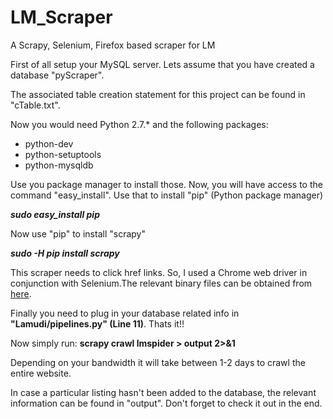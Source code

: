 # LM_Scraper
A Scrapy, Selenium, Firefox based scraper for LM

First of all setup your MySQL server. Lets assume that you have created a database "pyScraper".

The associated table creation statement for this project can be found in "cTable.txt".

Now you would need Python 2.7.* and the following packages:

<ul>
<li>python-dev</li>
<li>python-setuptools</li>
<li>python-mysqldb</li>
</ul>

Use you package manager to install those. Now, you will have access to the command "easy_install". Use that to install 
"pip" (Python package manager)

<strong>*sudo easy_install pip*</strong>

Now use "pip" to install "scrapy"

<strong>*sudo -H pip install scrapy*</strong>

This scraper needs to click href links. So, I used a Chrome web driver in conjunction with Selenium.The relevant binary files can be obtained from <a href="http://chromedriver.storage.googleapis.com/index.html?path=2.14/">here</a>.

Finally you need to plug in your database related info in <strong>"Lamudi/pipelines.py" (Line 11)</strong>.
Thats it!!

Now simply run:
<strong>scrapy crawl lmspider > output 2>&1</strong>

Depending on your bandwidth it will take between 1-2 days to crawl the entire website.

In case a particular listing hasn't been added to the database, the relevant information can be found in "output". 
Don't forget to check it out in the end.
